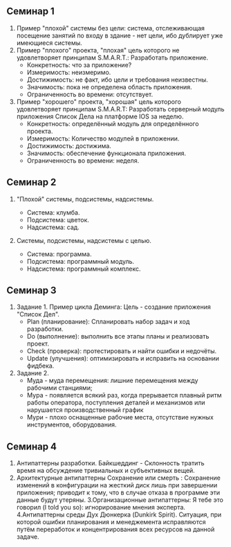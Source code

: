 ## Семинар 1

1. Пример "плохой" системы без цели: система, отслеживающая посещение занятий по входу в здание - нет цели, ибо дублирует уже имеющиеся системы. 
2. Пример "плохого" проекта, "плохая" цель которого не удовлетворяет принципам S.M.A.R.T.: Разработать приложение.
      * Конкретность: что за приложение?
      * Измеримость: неизмеримо.
      * Достижимость: не факт, ибо цели и требования неизвестны.
      * Значимость: пока не определена область приложения.
      * Ограниченность во времени: отсутствует.
3. Пример "хорошего" проекта, "хорошая" цель которого удовлетворяет принципам S.M.A.R.T: Разработать серверный модуль приложения Список Дела на платформе IOS  за неделю.
      * Конкретность: определённый модуль для определённого проекта.
      * Измеримость: Количество модулей в приложении.
      * Достижимость: достижима.
      * Значимость: обеспечение функционала приложения.
      * Ограниченность во времени: неделя.

## Семинар 2

1. "Плохой" системы, подсистемы, надсистемы.
    * Система: клумба.
    * Подсистема: цветок.
    * Надсистема: сад.
    
2. Системы, подсистемы, надсистемы с целью.
    * Система: программа.
    * Подсистема: программный модуль.
    * Надсистема: программный комплекс.

## Семинар 3

1. Задание 1. Пример цикла Деминга: Цель - создание приложения "Cписок Дел".
    * Plan (планирование): Cпланировать набор задач и ход разработки.
    * Do (выполнение): выполнить все этапы планы и реализовать проект.
    * Check (проверка): протестировать и найти ошибки и недочёты.
    * Update (улучшения): оптимизировать и исправить на основании фидбека.
2. Задание 2.
    * Муда - муда перемещения: лишние перемещения между рабочими станциями;
    * Мура - появляется всякий раз, когда прерывается плавный ритм работы оператора, поступления деталей и механизмов или нарушается производственный график
    * Мури - плохо оснащенные рабочие места, отсутствие нужных инструментов, оборудования.


## Семинар 4
1. Антипаттерны разработки.
     Байкшеддинг - Склонность тратить время на обсуждение тривиальных и субъективных вещей.
2. Архитектурные антипаттерны
     Сохранение или смерть : Сохранение изменений в конфигурации на жесткий диск лишь при завершении приложения; приводит к тому, что в случае отказа в программе эти данные будут утеряны.
3.Организационные антипаттерны:
     Я тебе это говорил (I told you so): игнорирование мнения эксперта.
4.Антипаттерны среды
     Дух Дюнкерка (Dunkirk Spirit). Ситуация, при которой ошибки планирования и менеджемента исправляются путём переработок и концентрирования всех ресурсов на данной задаче.
